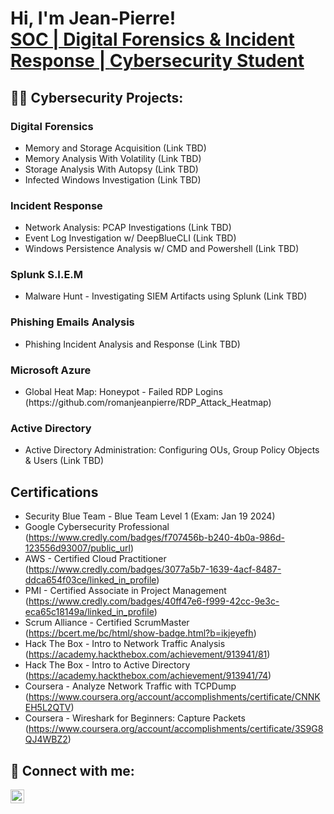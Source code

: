 <h1>Hi, I'm Jean-Pierre! <br/><a href="https://github.com/romanjeanpierre">SOC | Digital Forensics & Incident Response | </a> <a href="https://www.linkedin.com/in/romanjeanpierre/">Cybersecurity Student</a>

<h2>👨‍💻 Cybersecurity Projects:</h2>

<h3>Digital Forensics</h3>

<ul>
  <li>Memory and Storage Acquisition (Link TBD)</li>
  <li>Memory Analysis With Volatility (Link TBD)</li>
  <li>Storage Analysis With Autopsy (Link TBD)</li>
  <li>Infected Windows Investigation (Link TBD)</li>
</ul>

<h3>Incident Response</h3>

<ul>
  <li>Network Analysis: PCAP Investigations (Link TBD)</li>
  <li>Event Log Investigation w/ DeepBlueCLI (Link TBD)</li>
  <li>Windows Persistence Analysis w/ CMD and Powershell (Link TBD)</li>
</ul>

<h3>Splunk S.I.E.M</h3>
<ul>
  <li>Malware Hunt - Investigating SIEM Artifacts using Splunk (Link TBD)</li>
</ul>

<h3>Phishing Emails Analysis</h3>
<ul>
  <li>Phishing Incident Analysis and Response (Link TBD)</li>
</ul>

<h3> Microsoft Azure </h3>

<ul>
  <li>Global Heat Map: Honeypot - Failed RDP Logins (https://github.com/romanjeanpierre/RDP_Attack_Heatmap)</li>
</ul>

<h3> Active Directory </h3>

<ul>
  <li>Active Directory Administration: Configuring OUs, Group Policy Objects & Users (Link TBD) </li>
</ul>

<h2>Certifications</h2>

- Security Blue Team - Blue Team Level 1 (Exam: Jan 19 2024)
- Google Cybersecurity Professional (https://www.credly.com/badges/f707456b-b240-4b0a-986d-123556d93007/public_url)
- AWS - Certified Cloud Practitioner (https://www.credly.com/badges/3077a5b7-1639-4acf-8487-ddca654f03ce/linked_in_profile)
- PMI - Certified Associate in Project Management (https://www.credly.com/badges/40ff47e6-f999-42cc-9e3c-eca65c18149a/linked_in_profile)
- Scrum Alliance - Certified ScrumMaster (https://bcert.me/bc/html/show-badge.html?b=ikjeyefh)
- Hack The Box - Intro to Network Traffic Analysis (https://academy.hackthebox.com/achievement/913941/81)
- Hack The Box - Intro to Active Directory (https://academy.hackthebox.com/achievement/913941/74)
- Coursera - Analyze Network Traffic with TCPDump (https://www.coursera.org/account/accomplishments/certificate/CNNKEH5L2QTV)
- Coursera - Wireshark for Beginners: Capture Packets (https://www.coursera.org/account/accomplishments/certificate/3S9G8QJ4WBZ2)


<h2> 🤳 Connect with me:</h2>

[<img align="left" alt="romanjeanpierre | LinkedIn" width="22px" src="https://cdn.jsdelivr.net/npm/simple-icons@v3/icons/linkedin.svg" />][linkedin]

[linkedin]: https://linkedin.com/in/romanjeanpierre

<!--


Here are some ideas to get you started:

- 🔭 I’m currently working on ...
- 🌱 I’m currently learning ...
- 👯 I’m looking to collaborate on ...
- 🤔 I’m looking for help with ...
- 💬 Ask me about ...
- 📫 How to reach me: ...
- 😄 Pronouns: ...
- ⚡ Fun fact: ...
-->

